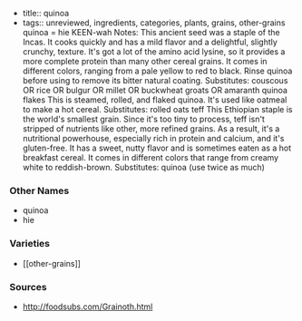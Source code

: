 - title:: quinoa
- tags:: unreviewed, ingredients, categories, plants, grains, other-grains
quinoa = hie KEEN-wah Notes: This ancient seed was a staple of the Incas. It cooks quickly and has a mild flavor and a delightful, slightly crunchy, texture. It's got a lot of the amino acid lysine, so it provides a more complete protein than many other cereal grains. It comes in different colors, ranging from a pale yellow to red to black. Rinse quinoa before using to remove its bitter natural coating. Substitutes: couscous OR rice OR bulgur OR millet OR buckwheat groats OR amaranth quinoa flakes This is steamed, rolled, and flaked quinoa. It's used like oatmeal to make a hot cereal. Substitutes: rolled oats teff This Ethiopian staple is the world's smallest grain. Since it's too tiny to process, teff isn't stripped of nutrients like other, more refined grains. As a result, it's a nutritional powerhouse, especially rich in protein and calcium, and it's gluten-free. It has a sweet, nutty flavor and is sometimes eaten as a hot breakfast cereal. It comes in different colors that range from creamy white to reddish-brown. Substitutes: quinoa (use twice as much)

### Other Names

* quinoa
* hie

### Varieties

* [[other-grains]]

### Sources
* http://foodsubs.com/Grainoth.html
